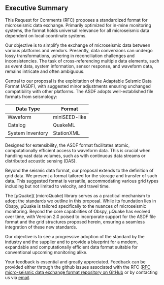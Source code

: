
## Executive Summary

This Request for Comments (RFC) proposes a standardized format for microseismic data exchange. Primarily optimized for in-mine monitoring systems, the format holds universal relevance for all microseismic data dependent on local coordinate systems.

Our objective is to simplify the exchange of microseismic data between various platforms and vendors. Presently, data conversions can undergo lossy transformations, ushering in reconciliation challenges and inconsistencies. The task of cross-referencing multiple data elements, such as event data, system information, sensor response, and waveform data, remains intricate and often ambiguous.

Central to our proposal is the exploitation of the Adaptable Seismic Data Format (ASDF), with suggested minor adjustments ensuring unchanged compatibility with other platforms. The ASDF adopts well-established file formats from seismology:

|Data Type        | Format     |
|-----------------|------------|
| Waveform        | miniSEED-like   |
| Catalog         | QuakeML  |
| System Inventory| StationXML  |

Designed for extensibility, the ASDF format facilitates atomic, computationally efficient access to waveform data. This is crucial when handling vast data volumes, such as with continuous data streams or distributed acoustic sensing (DAS).

Beyond the seismic data format, our proposal extends to the definition of grid data. We present a format tailored for the storage and transfer of such data. This suggested format is versatile, accommodating various grid types including but not limited to velocity, and travel time.

The [μQuake]( (microQuake) library serves as a practical mechanism to adopt the standards we outline in this proposal. While its foundation lies in Obspy, μQuake is tailored specifically to the nuances of microseismic monitoring. Beyond the core capabilities of Obspy, μQuake has evolved over time, with Version 2.0 poised to incorporate support for the ASDF file format and the grid structures proposed herein, ensuring a seamless integration of these new standards.

Our objective is to see a progressive adoption of the standard by the industry and the supplier and to provide a blueprint for a modern, expandable and computationally efficient data format suitable for conventional upcoming monitoring alike. 

Your feedback is essential and greatly appreciated. Feedback can be provided either through the github issues associated with the RFC ([RFC micro-seismic data exchange format repository on GitHub](https://github.com/Microquake-ai/RFC_Standard_for_microseismic_data_exchange.git) or by contacting us via [email](mailto:rfc_format@microquake.ai). 

<!--stackedit_data:
eyJoaXN0b3J5IjpbLTk0NDA4MTE5MCwxMjUyODAzODM4LC03OT
g4MzQzMSwtMTQ3NzA2NzgwLC0xNTIzMjQyMjQsMTQ4NzQwNTI1
MywtMTE5NDE4NTUzMCwxODQ3ODYzMzQ0LC0yMDYwNTE5MTQwLD
E0ODE0Njc4OTFdfQ==
-->
